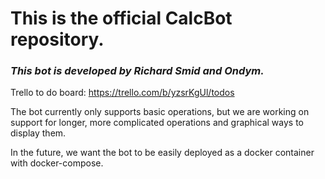 
# This is the official CalcBot repository.
### *This bot is developed by Richard Smid and Ondym.*

Trello to do board: https://trello.com/b/yzsrKgUl/todos

The bot currently only supports basic operations, but we are working on support for longer, more complicated operations and graphical ways to display them.

In the future, we want the bot to be easily deployed as a docker container with docker-compose.
